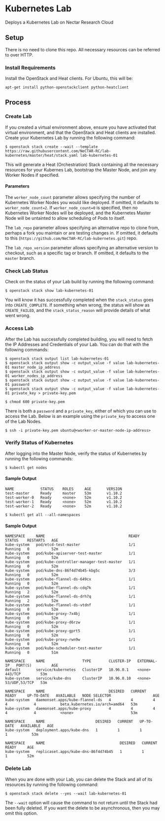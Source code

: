 # Kubernetes Lab

Deploys a Kubernetes Lab on Nectar Research Cloud

## Setup

There is no need to clone this repo. All necessary resources can be referred to over HTTP.

### Install Requirements

Install the OpenStack and Heat clients. For Ubuntu, this will be:

```
apt-get install python-openstackclient python-heatclient
```

## Process

### Create Lab

If you created a virtual environment above, ensure you have activated that virtual environment, and that the OpenStack and Heat clients are installed. Create your Kubernetes Lab by running the following command:

```
$ openstack stack create --wait --template https://raw.githubusercontent.com/NeCTAR-RC/lab-kubernetes/master/heat/stack.yaml lab-kubernetes-01
```

This will generate a Heat (Orchestration) Stack containing all the necessary resources for your Kubernes Lab, bootstrap the Master Node, and join any Worker Nodes if specified.

#### Parameters

The `worker_node_count` parameter allows specifying the number of Kubernetes Worker Nodes you would like deployed. If omitted, it defaults to `worker_node_count=2`. If `worker_node_count=0` is specified, then no Kubernetes Worker Nodes will be deployed, and the Kubernetes Master Node will be untainted to allow scheduling of Pods to itself.

The `lab_repo` parameter allows specifying an alternative repo to clone from, perhaps a fork you maintain or are testing changes in. If omitted, it defaults to this (`https://github.com/NeCTAR-RC/lab-kubernetes.git`) repo.

The `lab_repo_version` parameter allows specifying an alternative version to checkout, such as a specific tag or branch. If omitted, it defaults to the `master` branch.

### Check Lab Status

Check on the status of your Lab build by running the following command:

```
$ openstack stack show lab-kubernetes-01
```

You will know it has successfully completed when the `stack_status` goes into `CREATE_COMPLETE`. If something when wrong, the status will show as `CREATE_FAILED`, and the `stack_status_reason` will provide details of what went wrong.

### Access Lab

After the Lab has successfully completed building, you will need to fetch the IP Addresses and Credentials of your Lab.  You can do that with the following commands:

```
$ openstack stack output list lab-kubernetes-01
$ openstack stack output show -c output_value -f value lab-kubernetes-01 master_node_ip_address
$ openstack stack output show -c output_value -f value lab-kubernetes-01 worker_nodes_ip_address
$ openstack stack output show -c output_value -f value lab-kubernetes-01 password
$ openstack stack output show -c output_value -f value lab-kubernetes-01 private_key > private-key.pem

$ chmod 600 private-key.pem
```

There is both a `password` and a `private_key`, either of which you can use to access the Lab. Below is an example using the `private_key` to access one of the Lab Nodes.

```
$ ssh -i private-key.pem ubuntu@<worker-or-master-node-ip-address>
```

### Verify Status of Kubernetes

After logging into the Master Node, verify the status of Kubernetes by running the following commands:

```
$ kubectl get nodes
```

#### Sample Output

```
NAME            STATUS    ROLES     AGE       VERSION
test-master     Ready     master    53m       v1.10.2
test-worker-0   Ready     <none>    52m       v1.10.2
test-worker-1   Ready     <none>    52m       v1.10.2
test-worker-2   Ready     <none>    52m       v1.10.2
```

```
$ kubectl get all --all-namespaces
```

#### Sample Output

```
NAMESPACE     NAME                                      READY     STATUS    RESTARTS   AGE
kube-system   pod/etcd-test-master                      1/1       Running   0          52m
kube-system   pod/kube-apiserver-test-master            1/1       Running   0          52m
kube-system   pod/kube-controller-manager-test-master   1/1       Running   0          52m
kube-system   pod/kube-dns-86f4d74b45-kbg5c             3/3       Running   0          52m
kube-system   pod/kube-flannel-ds-649cx                 1/1       Running   0          52m
kube-system   pod/kube-flannel-ds-cdq7k                 1/1       Running   2          52m
kube-system   pod/kube-flannel-ds-drh7q                 1/1       Running   2          52m
kube-system   pod/kube-flannel-ds-vtdnf                 1/1       Running   0          52m
kube-system   pod/kube-proxy-7x4bj                      1/1       Running   0          52m
kube-system   pod/kube-proxy-d6rzw                      1/1       Running   0          52m
kube-system   pod/kube-proxy-gprt5                      1/1       Running   0          52m
kube-system   pod/kube-proxy-rwn9w                      1/1       Running   0          52m
kube-system   pod/kube-scheduler-test-master            1/1       Running   0          51m

NAMESPACE     NAME                 TYPE        CLUSTER-IP   EXTERNAL-IP   PORT(S)         AGE
default       service/kubernetes   ClusterIP   10.96.0.1    <none>        443/TCP         53m
kube-system   service/kube-dns     ClusterIP   10.96.0.10   <none>        53/UDP,53/TCP   53m

NAMESPACE     NAME                             DESIRED   CURRENT   READY     UP-TO-DATE   AVAILABLE   NODE SELECTOR                   AGE
kube-system   daemonset.apps/kube-flannel-ds   4         4         4         4            4           beta.kubernetes.io/arch=amd64   53m
kube-system   daemonset.apps/kube-proxy        4         4         4         4            4           <none>                          53m

NAMESPACE     NAME                       DESIRED   CURRENT   UP-TO-DATE   AVAILABLE   AGE
kube-system   deployment.apps/kube-dns   1         1         1            1           53m

NAMESPACE     NAME                                  DESIRED   CURRENT   READY     AGE
kube-system   replicaset.apps/kube-dns-86f4d74b45   1         1         1         52m
```

### Delete Lab

When you are done with your Lab, you can delete the Stack and all of its resources by running the following command:

```
$ openstack stack delete --yes --wait lab-kubernetes-01
```

The `--wait` option will cause the command to not return until the Stack had been fully deleted. If you want the delete to be asynchronous, then you may omit this option.
